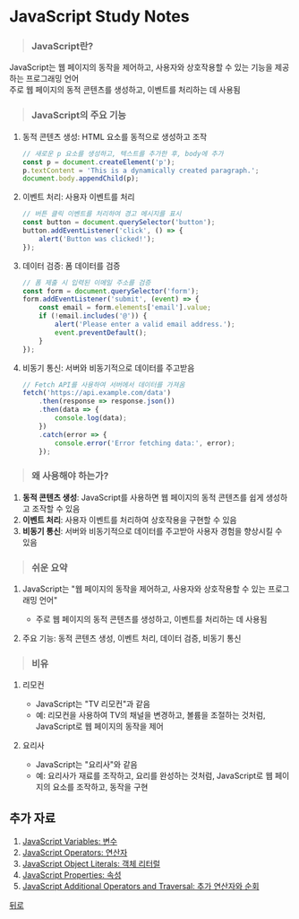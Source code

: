 # JavaScript Study Notes
> ### JavaScript란?
JavaScript는 웹 페이지의 동작을 제어하고, 사용자와 상호작용할 수 있는 기능을 제공하는 프로그래밍 언어</br>
주로 웹 페이지의 동적 콘텐츠를 생성하고, 이벤트를 처리하는 데 사용됨

> ### JavaScript의 주요 기능
1. 동적 콘텐츠 생성: HTML 요소를 동적으로 생성하고 조작
    ```javascript
    // 새로운 p 요소를 생성하고, 텍스트를 추가한 후, body에 추가
    const p = document.createElement('p');
    p.textContent = 'This is a dynamically created paragraph.';
    document.body.appendChild(p);
    ```

2. 이벤트 처리: 사용자 이벤트를 처리
    ```javascript
    // 버튼 클릭 이벤트를 처리하여 경고 메시지를 표시
    const button = document.querySelector('button');
    button.addEventListener('click', () => {
        alert('Button was clicked!');
    });
    ```

3. 데이터 검증: 폼 데이터를 검증
    ```javascript
    // 폼 제출 시 입력된 이메일 주소를 검증
    const form = document.querySelector('form');
    form.addEventListener('submit', (event) => {
        const email = form.elements['email'].value;
        if (!email.includes('@')) {
            alert('Please enter a valid email address.');
            event.preventDefault();
        }
    });
    ```

4. 비동기 통신: 서버와 비동기적으로 데이터를 주고받음
    ```javascript
    // Fetch API를 사용하여 서버에서 데이터를 가져옴
    fetch('https://api.example.com/data')
        .then(response => response.json())
        .then(data => {
            console.log(data);
        })
        .catch(error => {
            console.error('Error fetching data:', error);
        });
    ```

> ### 왜 사용해야 하는가?
1. **동적 콘텐츠 생성**: JavaScript를 사용하면 웹 페이지의 동적 콘텐츠를 쉽게 생성하고 조작할 수 있음
2. **이벤트 처리**: 사용자 이벤트를 처리하여 상호작용을 구현할 수 있음
3. **비동기 통신**: 서버와 비동기적으로 데이터를 주고받아 사용자 경험을 향상시킬 수 있음

> ### 쉬운 요약
1. JavaScript는 "웹 페이지의 동작을 제어하고, 사용자와 상호작용할 수 있는 프로그래밍 언어"
    - 주로 웹 페이지의 동적 콘텐츠를 생성하고, 이벤트를 처리하는 데 사용됨

2. 주요 기능: 동적 콘텐츠 생성, 이벤트 처리, 데이터 검증, 비동기 통신

> ### 비유
1. 리모컨
    - JavaScript는 "TV 리모컨"과 같음
    - 예: 리모컨을 사용하여 TV의 채널을 변경하고, 볼륨을 조절하는 것처럼, JavaScript로 웹 페이지의 동작을 제어

2. 요리사
    - JavaScript는 "요리사"와 같음
    - 예: 요리사가 재료를 조작하고, 요리를 완성하는 것처럼, JavaScript로 웹 페이지의 요소를 조작하고, 동작을 구현

## 추가 자료
1. [JavaScript Variables: 변수](Variables.md)
2. [JavaScript Operators: 연산자](Operators.md)
3. [JavaScript Object Literals: 객체 리터럴](ObjectLiterals.md)
4. [JavaScript Properties: 속성](Properties.md)
5. [JavaScript Additional Operators and Traversal: 추가 연산자와 순회](AdditionalOperatorsAndTraversal.md)

[뒤로](/README.md)

